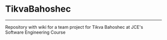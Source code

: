 # TikvaBahoshec
*************
Repository with wiki for a team project for Tikva Bahoshec at JCE's Software Engineering Course

